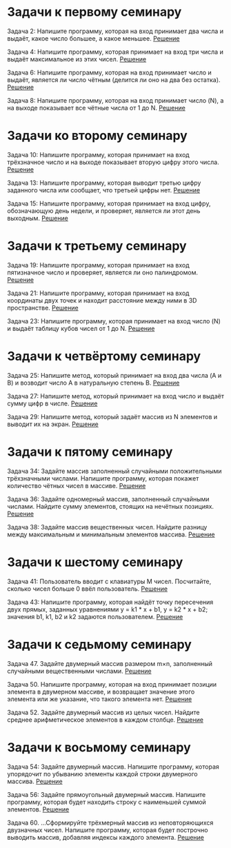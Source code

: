 ﻿# Задачи к первому семинару
Задача 2: Напишите программу, которая на вход принимает два числа и выдаёт, какое число большее, а какое меньшее.
[Решение](Sem1/Homework001/Program.cs)

Задача 4: Напишите программу, которая принимает на вход три числа и выдаёт максимальное из этих чисел.
[Решение](Sem1/Homework002/Program.cs)

Задача 6: Напишите программу, которая на вход принимает число и выдаёт, является ли число чётным (делится ли оно на два без остатка).
[Решение](Sem1/Homework003/Program.cs)

Задача 8: Напишите программу, которая на вход принимает число (N), а на выходе показывает все чётные числа от 1 до N.
[Решение](Sem1/Homework004/Program.cs)

# Задачи ко второму семинару
Задача 10: Напишите программу, которая принимает на вход трёхзначное число и на выходе показывает вторую цифру этого числа.
[Решение](Sem2/Homework005/Program.cs)

Задача 13: Напишите программу, которая выводит третью цифру заданного числа или сообщает, что третьей цифры нет.
[Решение](Sem2/Homework006/Program.cs)

Задача 15: Напишите программу, которая принимает на вход цифру, обозначающую день недели, и проверяет, является ли этот день выходным.
[Решение](Sem2/Homework007/Program.cs)

# Задачи к третьему семинару
Задача 19: Напишите программу, которая принимает на вход пятизначное число и проверяет, является ли оно палиндромом.
[Решение](Sem3/HomeWork008/Program.cs)

Задача 21: Напишите программу, которая принимает на вход координаты двух точек и находит расстояние между ними в 3D пространстве.
[Решение](Sem3/HomeWork010/Program.cs)

Задача 23: Напишите программу, которая принимает на вход число (N) и выдаёт таблицу кубов чисел от 1 до N.
[Решение](Sem3/HomeWork009/Program.cs)

# Задачи к четвёртому семинару
Задача 25: Напишите метод, который принимает на вход два числа (A и B) и возводит число A в натуральную степень B.
[Решение](Sem4/Homework011/Program.cs)

Задача 27: Напишите метод, который принимает на вход число и выдаёт сумму цифр в числе.
[Решение](Sem4/Homework012/Program.cs)

Задача 29: Напишите метод, который задаёт массив из N элементов и выводит их на экран.
[Решение](Sem4/Homework013/Program.cs)

# Задачи к пятому семинару
Задача 34: Задайте массив заполненный случайными положительными трёхзначными числами. Напишите программу, которая покажет количество чётных чисел в массиве.
[Решение](Sem5/Homework014/Program.cs)

Задача 36: Задайте одномерный массив, заполненный случайными числами. Найдите сумму элементов, стоящих на нечётных позициях.
[Решение](Sem5/Homework015/Program.cs)

Задача 38: Задайте массив вещественных чисел. Найдите разницу между максимальным и минимальным элементов массива.
[Решение](Sem5/Homework016/Program.cs)

# Задачи к шестому семинару
Задача 41: Пользователь вводит с клавиатуры M чисел. Посчитайте, сколько чисел больше 0 ввёл пользователь.
[Решение](Sem6/Homework017/Program.cs)

Задача 43: Напишите программу, которая найдёт точку пересечения двух прямых,
 заданных уравнениями y = k1 * x + b1, y = k2 * x + b2; 
 значения b1, k1, b2 и k2 задаются пользователем.
 [Решение](Sem6/Homework018/Program.cs)

 # Задачи к седьмому семинару
 Задача 47. Задайте двумерный массив размером m×n, заполненный случайными вещественными числами.
[Решение](Sem7/Homework019/Program.cs)

Задача 50. Напишите программу, которая на вход принимает позиции элемента в двумерном массиве, и возвращает значение этого элемента или же указание, что такого элемента нет.
[Решение](Sem7/Homework020/Program.cs)

Задача 52. Задайте двумерный массив из целых чисел. Найдите среднее арифметическое элементов в каждом столбце.
[Решение](Sem7/Homework021/Program.cs)

# Задачи к восьмому семинару
Задача 54: Задайте двумерный массив. Напишите программу, которая упорядочит по убыванию элементы каждой строки двумерного массива.
[Решение](Sem8/Homework022/Program.cs)

Задача 56: Задайте прямоугольный двумерный массив. Напишите программу, которая будет находить строку с наименьшей суммой элементов.
[Решение](Sem8/Homework023/Program.cs)

Задача 60. ...Сформируйте трёхмерный массив из неповторяющихся двузначных чисел. Напишите программу, которая будет построчно выводить массив, добавляя индексы каждого элемента.
[Решение](Sem8/Homework024/Program.cs)
